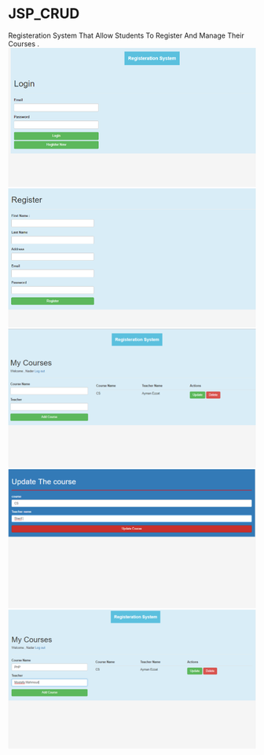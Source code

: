 # JSP_CRUD

Registeration System That Allow Students To Register And Manage Their Courses .
![Preview](Preview/Screenshot%20(1).png)
![Preview](Preview/Screenshot%20(2).png)
![Preview](Preview/Screenshot%20(3).png)
![Preview](Preview/Screenshot%20(4).png)
![Preview](Preview/Screenshot%20(5).png)

